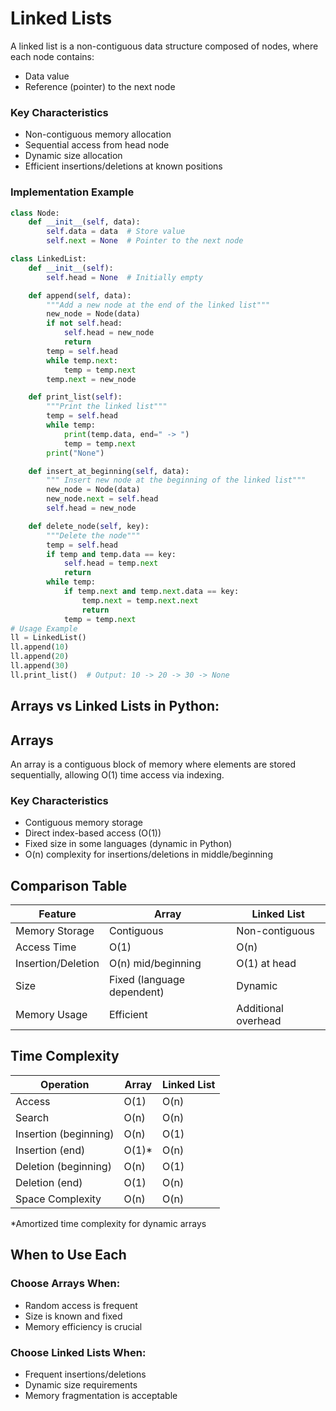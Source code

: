 # Linked Lists

A linked list is a non-contiguous data structure composed of nodes, where each node contains:
- Data value
- Reference (pointer) to the next node

### Key Characteristics
- Non-contiguous memory allocation
- Sequential access from head node
- Dynamic size allocation
- Efficient insertions/deletions at known positions

### Implementation Example
```python
class Node:
    def __init__(self, data):
        self.data = data  # Store value
        self.next = None  # Pointer to the next node

class LinkedList:
    def __init__(self):
        self.head = None  # Initially empty

    def append(self, data):
        """Add a new node at the end of the linked list"""
        new_node = Node(data)
        if not self.head:
            self.head = new_node
            return
        temp = self.head
        while temp.next:
            temp = temp.next
        temp.next = new_node

    def print_list(self):
        """Print the linked list"""
        temp = self.head
        while temp:
            print(temp.data, end=" -> ")
            temp = temp.next
        print("None")

    def insert_at_beginning(self, data):
        """ Insert new node at the beginning of the linked list"""
        new_node = Node(data)
        new_node.next = self.head
        self.head = new_node

    def delete_node(self, key):
        """Delete the node"""
        temp = self.head
        if temp and temp.data == key:
            self.head = temp.next
            return
        while temp:
            if temp.next and temp.next.data == key:
                temp.next = temp.next.next
                return
            temp = temp.next
# Usage Example
ll = LinkedList()
ll.append(10)
ll.append(20)
ll.append(30)
ll.print_list()  # Output: 10 -> 20 -> 30 -> None
```

## Arrays vs Linked Lists in Python:

## Arrays

An array is a contiguous block of memory where elements are stored sequentially, allowing O(1) time access via indexing.

### Key Characteristics
- Contiguous memory storage
- Direct index-based access (O(1))
- Fixed size in some languages (dynamic in Python)
- O(n) complexity for insertions/deletions in middle/beginning


## Comparison Table

| Feature | Array | Linked List |
|---------|-------|-------------|
| Memory Storage | Contiguous | Non-contiguous |
| Access Time | O(1) | O(n) |
| Insertion/Deletion | O(n) mid/beginning | O(1) at head |
| Size | Fixed (language dependent) | Dynamic |
| Memory Usage | Efficient | Additional overhead |

## Time Complexity

| Operation | Array | Linked List |
|-----------|-------|-------------|
| Access    | O(1)  | O(n)        |
| Search    | O(n)  | O(n)        |
| Insertion (beginning) | O(n) | O(1) |
| Insertion (end) | O(1)* | O(n) |
| Deletion (beginning) | O(n) | O(1) |
| Deletion (end) | O(1) | O(n) |
| Space Complexity | O(n) | O(n) |

*Amortized time complexity for dynamic arrays

## When to Use Each

### Choose Arrays When:
- Random access is frequent
- Size is known and fixed
- Memory efficiency is crucial

### Choose Linked Lists When:
- Frequent insertions/deletions
- Dynamic size requirements
- Memory fragmentation is acceptable

